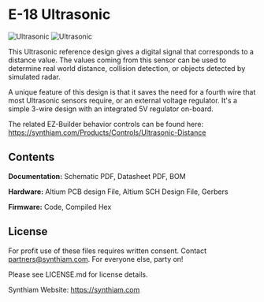 # E-18 Ultrasonic

![Ultrasonic](https://live.staticflickr.com/65535/47744685401_8ac3556f95_k.jpg)
![Ultrasonic](https://live.staticflickr.com/65535/32801182167_54b761051f_k.jpg)

This Ultrasonic reference design gives a digital signal that corresponds to a distance value. The values coming from this sensor can be used to determine real world distance, collision detection, or objects detected by simulated radar.

A unique feature of this design is that it saves the need for a fourth wire that most Ultrasonic sensors require, or an external voltage regulator. It's a simple 3-wire design with an integrated 5V regulator on-board.

The related EZ-Builder behavior controls can be found here: https://synthiam.com/Products/Controls/Ultrasonic-Distance

## Contents

**Documentation:** Schematic PDF, Datasheet PDF, BOM

**Hardware:** Altium PCB design File, Altium SCH Design File, Gerbers

**Firmware:** Code, Compiled Hex

## License

For profit use of these files requires written consent. Contact partners@synthiam.com. For everyone else, party on!

Please see LICENSE.md for license details.

Synthiam Website: https://synthiam.com

